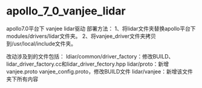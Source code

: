 # apollo_7_0_vanjee_lidar
apollo7.0平台下 vanjee lidar驱动
部署方法：
1、将lidar文件夹替换apollo平台下modules/drivers/lidar文件夹。
2、将vanjee_driver文件夹拷贝到/usr/local/include文件夹。


改动涉及到的文件包括：
ldiar/common/driver_factory：修改BUILD、lidar_driver_factory.cc和lidar_driver_fectory.hpp
lidar/proto：新增vanjee.proto vanjee_config.proto，修改BUILD文件
lidar/vanjee：新增该文件夹下所有内容

